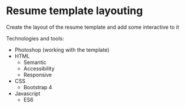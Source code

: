 # Resume template layouting

Create the layout of the resume template and add some interactive to it

Technologies and tools:

- Photoshop (working with the template)
- HTML
  - Semantic
  - Accessibility
  - Responsive
- CSS
  - Bootstrap 4
- Javascript
  - ES6
